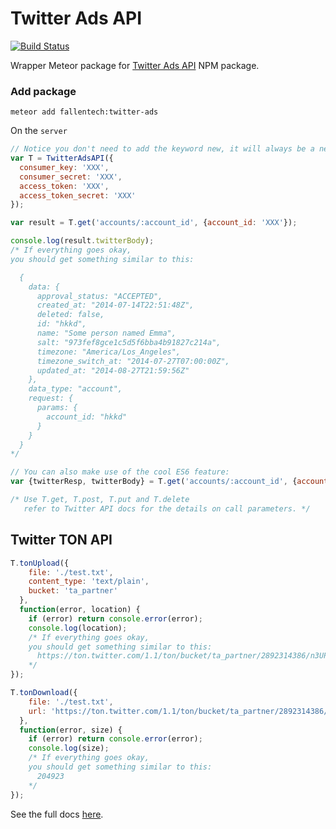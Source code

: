 # Twitter Ads API

[![Build Status](https://travis-ci.org/FallenTech/meteor-twitter-ads.svg?branch=master)](https://travis-ci.org/FallenTech/meteor-twitter-ads)

Wrapper Meteor package for [Twitter Ads API](https://github.com/FallenTech/twitter-ads) NPM package.

### Add package

    meteor add fallentech:twitter-ads
    

On the `server`

```js
// Notice you don't need to add the keyword new, it will always be a new instance.
var T = TwitterAdsAPI({
  consumer_key: 'XXX',
  consumer_secret: 'XXX',
  access_token: 'XXX',
  access_token_secret: 'XXX'
});

var result = T.get('accounts/:account_id', {account_id: 'XXX'});

console.log(result.twitterBody);
/* If everything goes okay,
you should get something similar to this:

  {
    data: {
      approval_status: "ACCEPTED",
      created_at: "2014-07-14T22:51:48Z",
      deleted: false,
      id: "hkkd",
      name: "Some person named Emma",
      salt: "973fef8gce1c5d5f6bba4b91827c214a",
      timezone: "America/Los_Angeles",
      timezone_switch_at: "2014-07-27T07:00:00Z",
      updated_at: "2014-08-27T21:59:56Z"
    },
    data_type: "account",
    request: {
      params: {
        account_id: "hkkd"
      }
    }
  }  
*/

// You can also make use of the cool ES6 feature:
var {twitterResp, twitterBody} = T.get('accounts/:account_id', {account_id: 'XXX'});

/* Use T.get, T.post, T.put and T.delete
   refer to Twitter API docs for the details on call parameters. */
```

## Twitter TON API
```js
T.tonUpload({
    file: './test.txt',
    content_type: 'text/plain',
    bucket: 'ta_partner'
  },
  function(error, location) {
    if (error) return console.error(error);
    console.log(location);
    /* If everything goes okay,
    you should get something similar to this:
      https://ton.twitter.com/1.1/ton/bucket/ta_partner/2892314386/n3UPAcC02roTP6C
    */
});

T.tonDownload({
    file: './test.txt',
    url: 'https://ton.twitter.com/1.1/ton/bucket/ta_partner/2892314386/n3UPAcC02roTP6C'
  },
  function(error, size) {
    if (error) return console.error(error);
    console.log(size);
    /* If everything goes okay,
    you should get something similar to this:
      204923
    */
});
```

See the full docs [here](https://github.com/FallenTech/twitter-ads).
